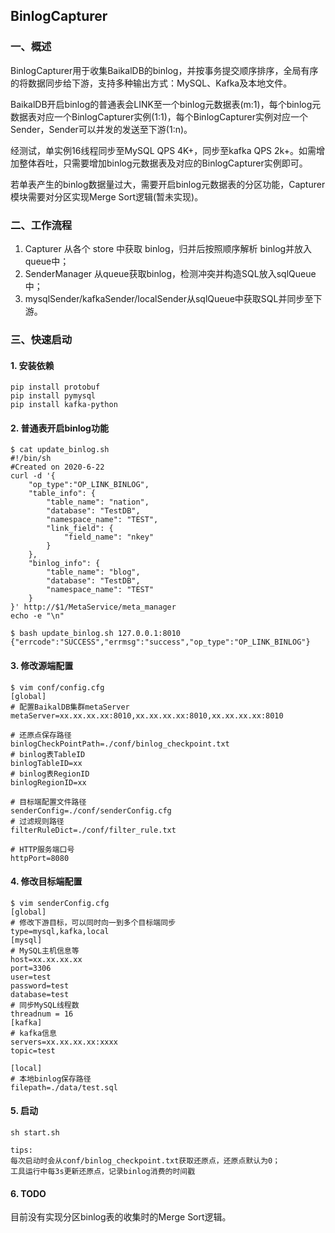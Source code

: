 ## BinlogCapturer

### 一、概述

BinlogCapturer用于收集BaikalDB的binlog，并按事务提交顺序排序，全局有序的将数据同步给下游，支持多种输出方式：MySQL、Kafka及本地文件。

BaikalDB开启binlog的普通表会LINK至一个binlog元数据表(m:1)，每个binlog元数据表对应一个BinlogCapturer实例(1:1)，每个BinlogCapturer实例对应一个Sender，Sender可以并发的发送至下游(1:n)。

经测试，单实例16线程同步至MySQL QPS 4K+，同步至kafka QPS 2k+。如需增加整体吞吐，只需要增加binlog元数据表及对应的BinlogCapturer实例即可。

若单表产生的binlog数据量过大，需要开启binlog元数据表的分区功能，Capturer模块需要对分区实现Merge Sort逻辑(暂未实现)。

### 二、工作流程

1. Capturer 从各个 store 中获取 binlog，归并后按照顺序解析 binlog并放入queue中；
2. SenderManager 从queue获取binlog，检测冲突并构造SQL放入sqlQueue中；
3. mysqlSender/kafkaSender/localSender从sqlQueue中获取SQL并同步至下游。

### 三、快速启动

#### 1. 安装依赖

```
pip install protobuf
pip install pymysql
pip install kafka-python
```

#### 2. 普通表开启binlog功能

```
$ cat update_binlog.sh
#!/bin/sh
#Created on 2020-6-22
curl -d '{
    "op_type":"OP_LINK_BINLOG",
    "table_info": {
        "table_name": "nation",
        "database": "TestDB",
        "namespace_name": "TEST",
        "link_field": {
            "field_name": "nkey"
        }
    },
    "binlog_info": {
        "table_name": "blog",
        "database": "TestDB",
        "namespace_name": "TEST"
    }
}' http://$1/MetaService/meta_manager
echo -e "\n"
 
$ bash update_binlog.sh 127.0.0.1:8010
{"errcode":"SUCCESS","errmsg":"success","op_type":"OP_LINK_BINLOG"}
```

#### 3. 修改源端配置

```
$ vim conf/config.cfg
[global]
# 配置BaikalDB集群metaServer
metaServer=xx.xx.xx.xx:8010,xx.xx.xx.xx:8010,xx.xx.xx.xx:8010

# 还原点保存路径
binlogCheckPointPath=./conf/binlog_checkpoint.txt
# binlog表TableID
binlogTableID=xx
# binlog表RegionID
binlogRegionID=xx

# 目标端配置文件路径
senderConfig=./conf/senderConfig.cfg
# 过滤规则路径
filterRuleDict=./conf/filter_rule.txt

# HTTP服务端口号
httpPort=8080
```

#### 4. 修改目标端配置

```
$ vim senderConfig.cfg
[global]
# 修改下游目标，可以同时向一到多个目标端同步
type=mysql,kafka,local
[mysql]
# MySQL主机信息等
host=xx.xx.xx.xx
port=3306
user=test
password=test
database=test
# 同步MySQL线程数
threadnum = 16
[kafka]
# kafka信息
servers=xx.xx.xx.xx:xxxx
topic=test

[local]
# 本地binlog保存路径
filepath=./data/test.sql
```

#### 5. 启动

```
sh start.sh

tips: 
每次启动时会从conf/binlog_checkpoint.txt获取还原点，还原点默认为0；
工具运行中每3s更新还原点，记录binlog消费的时间戳
```

#### 6. TODO

目前没有实现分区binlog表的收集时的Merge Sort逻辑。

